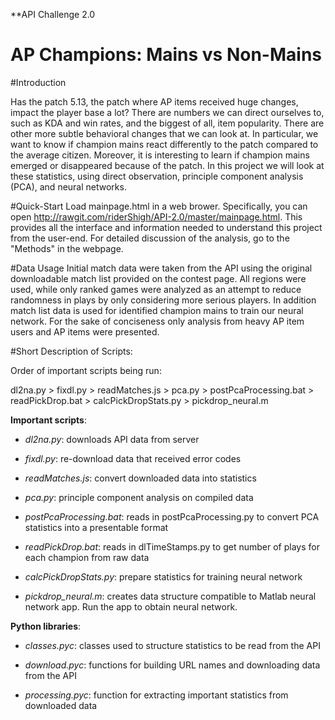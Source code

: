 **API Challenge 2.0
# AP Champions: Mains vs Non-Mains 

#Introduction

Has the patch 5.13, the patch where AP items received huge changes, impact the player base a lot? There are numbers we can direct ourselves to, such as KDA and win rates, and the biggest of all, item popularity.
There are other more subtle behavioral changes that we can look at. In particular, we want to know if champion mains react differently to the patch compared to the average citizen.
Moreover, it is interesting to learn if champion mains emerged or disappeared because of the patch. In this project we will look at these statistics, using direct observation, principle component analysis (PCA), and neural networks.

#Quick-Start
Load mainpage.html in a web brower. Specifically, you can open http://rawgit.com/riderShigh/API-2.0/master/mainpage.html. This provides all the interface and information needed to understand this project from the user-end.
For detailed discussion of the analysis, go to the "Methods" in the webpage.

#Data Usage
Initial match data were taken from the API using the original downloadable match list provided on the contest page. All regions were used, while only ranked games were analyzed as an attempt to reduce randomness in plays by only considering more serious players. In addition match list data is used for identified champion mains to train our neural network. For the sake of conciseness only analysis from heavy AP item users and AP items were presented. 

#Short Description of Scripts:

Order of important scripts being run: 

dl2na.py > fixdl.py > readMatches.js > pca.py > postPcaProcessing.bat > readPickDrop.bat > calcPickDropStats.py > pickdrop_neural.m

**Important scripts**:

- *dl2na.py*: downloads API data from server

- *fixdl.py*: re-download data that received error codes

- *readMatches.js*: convert downloaded data into statistics

- *pca.py*: principle component analysis on compiled data

- *postPcaProcessing.bat*: reads in postPcaProcessing.py to convert PCA statistics into a presentable format

- *readPickDrop.bat*: reads in dlTimeStamps.py to get number of plays for each champion from raw data

- *calcPickDropStats.py*: prepare statistics for training neural network

- *pickdrop_neural.m*: creates data structure compatible to Matlab neural network app. Run the app to obtain neural network.


**Python libraries**:

- *classes.pyc*: classes used to structure statistics to be read from the API

- *download.pyc*: functions for building URL names and downloading data from the API 

- *processing.pyc*: function for extracting important statistics from downloaded data 
